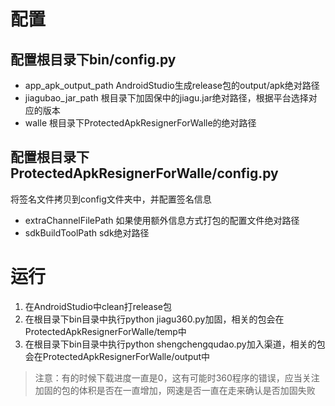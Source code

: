 # 配置

## 配置根目录下bin/config.py

- app_apk_output_path       AndroidStudio生成release包的output/apk绝对路径
- jiagubao_jar_path         根目录下加固保中的jiagu.jar绝对路径，根据平台选择对应的版本
- walle                     根目录下ProtectedApkResignerForWalle的绝对路径

## 配置根目录下ProtectedApkResignerForWalle/config.py
 
将签名文件拷贝到config文件夹中，并配置签名信息

- extraChannelFilePath    如果使用额外信息方式打包的配置文件绝对路径
- sdkBuildToolPath        sdk绝对路径

# 运行

1. 在AndroidStudio中clean打release包
2. 在根目录下bin目录中执行python jiagu360.py加固，相关的包会在ProtectedApkResignerForWalle/temp中
3. 在根目录下bin目录中执行python shengchengqudao.py加入渠道，相关的包会在ProtectedApkResignerForWalle/output中

> 注意：有的时候下载进度一直是0，这有可能时360程序的错误，应当关注加固的包的体积是否在一直增加，网速是否一直在走来确认是否加固失败